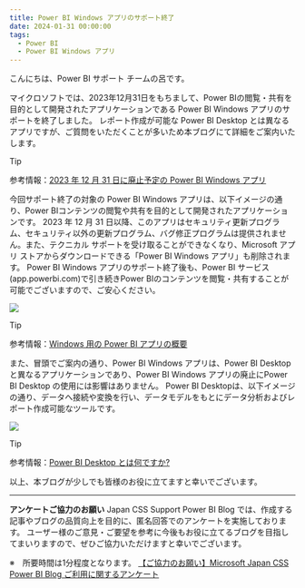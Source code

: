 ```yaml
---
title: Power BI Windows アプリのサポート終了
date: 2024-01-31 00:00:00 
tags:
  - Power BI
  - Power BI Windows アプリ
---
```


こんにちは、Power BI サポート チームの呂です。

マイクロソフトでは、2023年12月31日をもちまして、Power BIの閲覧・共有を目的として開発されたアプリケーションである Power BI Windows アプリのサポートを終了しました。
レポート作成が可能な Power BI Desktop とは異なるアプリですが、ご質問をいただくことが多いため本ブログにて詳細をご案内いたします。

> [!TIP]
> 参考情報：[2023 年 12 月 31 日に廃止予定の Power BI Windows アプリ](https://learn.microsoft.com/ja-jp/lifecycle/announcements/power-bi-windows-app-retirement-12-31-2023)

今回サポート終了の対象の Power BI Windows アプリは、以下イメージの通り、Power BIコンテンツの閲覧や共有を目的として開発されたアプリケーションです。
2023 年 12 月 31 日以降、このアプリはセキュリティ更新プログラム、セキュリティ以外の更新プログラム、バグ修正プログラムは提供されません。また、テクニカル サポートを受け取ることができなくなり、Microsoft アプリ ストアからダウンロードできる「Power BI Windows アプリ」も削除されます。
Power BI Windows アプリのサポート終了後も、Power BI サービス(app.powerbi.com)で引き続きPower BIのコンテンツを閲覧・共有することが可能でございますので、ご安心ください。

<div align="left">
<img src="1.png">
</div>

> [!TIP]
> 参考情報：[Windows 用の Power BI アプリの概要](https://learn.microsoft.com/ja-jp/power-bi/consumer/mobile/mobile-windows-10-phone-app-get-started)

また、冒頭でご案内の通り、Power BI Windows アプリは、Power BI Desktop と異なるアプリケーションであり、Power BI Windows アプリの廃止にPower BI Desktop の使用には影響はありません。
Power BI Desktopは、以下イメージの通り、データへ接続や変換を行い、データモデルをもとにデータ分析およびレポート作成可能なツールです。

<div align="left">
<img src="2.png">
</div>

> [!TIP]
> 参考情報：[Power BI Desktop とは何ですか?](https://learn.microsoft.com/ja-jp/power-bi/fundamentals/desktop-what-is-desktop)

以上、本ブログが少しでも皆様のお役に立てますと幸いでございます。

---

**アンケートご協力のお願い**
Japan CSS Support Power BI Blog では、作成する記事やブログの品質向上を目的に、匿名回答でのアンケートを実施しております。
ユーザー様のご意見・ご要望を参考に今後もお役に立てるブログを目指してまいりますので、ぜひご協力いただけますと幸いでございます。 

※　所要時間は1分程度となります。
[【ご協力のお願い】Microsoft Japan CSS Power BI Blog ご利用に関するアンケート](https://jpbap-sqlbi.github.io/blog/powerbi/pbi_blogsurvey2022/)